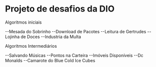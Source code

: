 # Projeto de desafios da DIO

Algoritmos iniciais
 
--Mesada do Sobrinho
--Download de Pacotes
--Leitura de Gertrudes
--Lojinha de Doces
--Industria da Multa

Algoritmos Intermediários

--Salvando Músicas
--Pontos na Carteira
--Imóveis Disponíveis
--Dc Monalds
--Camarote do Blue Cold Ice Cubes